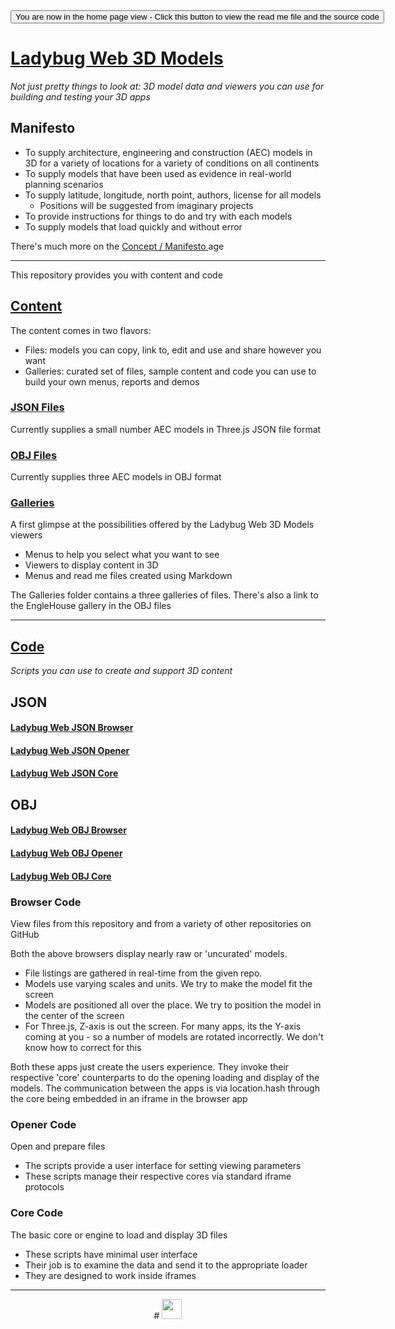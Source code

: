 ﻿<span style=display:none; >
[You are now in a GitHub source code view - click this link to view the home page]
( https://ladybug-analysis-tools.github.io/3d-models/ "View file as a web page." ) </span>
<input type=button onclick=window.location.href='https://github.com/ladybug-analysis-tools/3d-models/'; 
value='You are now in the home page view - Click this button to view the read me file and the source code' >


[Ladybug Web 3D Models]( index.html )
===

_Not just pretty things to look at: 3D model data and viewers you can use for building and testing your 3D apps_

## Manifesto

* To supply architecture, engineering and construction (AEC) models in 3D for a variety of locations for a variety of conditions on all continents
* To supply models that have been used as evidence in real-world planning scenarios
* To supply latitude, longitude, north point, authors, license for all models
	* Positions will be suggested from imaginary projects
* To provide instructions for things to do and try with each models
* To supply models that load quickly and without error

There's much more on the [Concept / Manifesto ]( https://ladybug-analysis-tools.github.io/3d-models/#concept.md ) age

***

This repository provides you with content and code

## [Content]( https://ladybug-analysis-tools.github.io/3d-models/content/index.html )

The content comes in two flavors:

* Files: models you can copy, link to, edit and use and share however you want
* Galleries: curated set of files, sample content and code you can use to build your own menus, reports and  demos


### [JSON Files]( https://ladybug-analysis-tools.github.io/3d-models/content/json/index.html )

Currently supplies a small number AEC models in Three.js JSON file format

### [OBJ Files]( https://ladybug-analysis-tools.github.io/3d-models/content/obj/index.html )

Currently supplies three AEC models in OBJ format


### [Galleries]( https://ladybug-analysis-tools.github.io/3d-models/content/galleries/ )

A first glimpse at the possibilities offered by the Ladybug Web 3D Models viewers

* Menus to help you select what you want to see
* Viewers to display content in 3D
* Menus and read me files created using Markdown


The Galleries folder contains a three galleries of files. 
There's also a link to the EngleHouse gallery in the OBJ files



***

## [Code]( https://ladybug-analysis-tools.github.io/3d-models/code/index.html )

_Scripts you can use to create and support 3D content_

## JSON

#### [Ladybug Web JSON Browser]( ./code/json/browser/index.html )

#### [Ladybug Web JSON Opener]( ./code/json/opener/index.html )

#### [Ladybug Web JSON Core]( ./code/json/core/index.html )

## OBJ

#### [Ladybug Web OBJ Browser]( ./code/obj/browser/index.html )

#### [Ladybug Web OBJ Opener]( ./code/obj/opener/index.html )

#### [Ladybug Web OBJ Core]( ./code/obj/core/index.html )


### Browser Code


View files from this repository and from a variety of other repositories on GitHub

Both the above browsers display nearly raw or 'uncurated' models.

* File listings are gathered in real-time from the given repo.
* Models use varying scales and units. We try to make the model fit the screen
* Models are positioned all over the place. We try to position the model in the center of the screen
* For Three.js, Z-axis is out the screen. For many apps, its the Y-axis coming at you - so a number of models are rotated incorrectly. We don't know how to correct for this

Both these apps just create the users experience. 
They invoke their respective 'core' counterparts to do the opening loading and display of the models.
The communication between the apps is via location.hash through the core being embedded in an iframe in the browser app


### Opener Code

Open and prepare files 

* The scripts provide a user interface for setting viewing parameters
* These scripts manage their respective cores via standard iframe protocols


### Core Code

The basic core or engine to load and display 3D files

* These scripts have minimal user interface
* Their job is to examine the data and send it to the appropriate loader
* They are designed to work inside iframes 


***

<center title="dingbat" >
# <a href=javascript:contents.scrollTop=0; style=text-decoration:none; ><img src="https://ladybug-analysis-tools.github.io/images/ladybug-logo.png" width=32 ></a>
</center>
